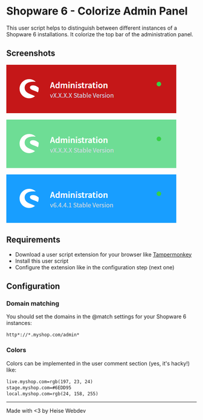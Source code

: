 # Shopware 6 - Colorize Admin Panel

This user script helps to distinguish between different instances of a Shopware 6 installations. It colorize the top bar of the administration panel.

## Screenshots

![](images/shopware6-colorize-admin-panel-live.png)

![](images/shopware6-colorize-admin-panel-staging.png)

![](images/shopware6-colorize-admin-panel-local.png)

## Requirements

* Download a user script extension for your browser like [Tampermonkey](https://www.tampermonkey.net/)
* Install this user script
* Configure the extension like in the configuration step (next one)

## Configuration

### Domain matching

You should set the domains in the @match settings for your Shopware 6 instances:

```
http*://*.myshop.com/admin*
```

### Colors

Colors can be implemented in the user comment section (yes, it's hacky!) like:

```
live.myshop.com=rgb(197, 23, 24)
stage.myshop.com=#6EDD95
local.myshop.com=rgb(24, 158, 255)
```


---
Made with <3 by Heise Webdev